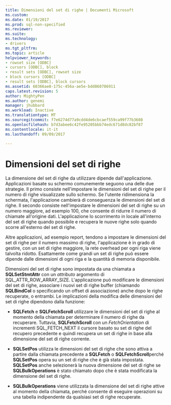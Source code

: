 ```yaml
---
title: Dimensioni del set di righe | Documenti Microsoft
ms.custom: 
ms.date: 01/19/2017
ms.prod: sql-non-specified
ms.reviewer: 
ms.suite: 
ms.technology:
- drivers
ms.tgt_pltfrm: 
ms.topic: article
helpviewer_keywords:
- rowset size [ODBC]
- cursors [ODBC], block
- result sets [ODBC], rowset size
- block cursors [ODBC]
- result sets [ODBC], block cursors
ms.assetid: 60366ae8-175c-456a-ae5e-bdd860786911
caps.latest.revision: 5
author: MightyPen
ms.author: genemi
manager: jhubbard
ms.workload: Inactive
ms.translationtype: MT
ms.sourcegitcommit: f7e6274d77a9cdd4de6cbcaef559ca99f77b3608
ms.openlocfilehash: b7d3abee6c42fe95205bbb74edc671d8dc02bf87
ms.contentlocale: it-it
ms.lasthandoff: 09/09/2017

---
```

# <a name="rowset-size"></a>Dimensioni del set di righe
La dimensione del set di righe da utilizzare dipende dall'applicazione. Applicazioni basate su schermo comunemente seguono una delle due strategie. Il primo consiste nell'impostare le dimensioni del set di righe per il numero di righe visualizzate sullo schermo. Se l'utente ridimensiona la schermata, l'applicazione cambierà di conseguenza le dimensioni del set di righe. Il secondo consiste nell'impostare le dimensioni del set di righe su un numero maggiore, ad esempio 100, che consente di ridurre il numero di chiamate all'origine dati. L'applicazione lo scorrimento in locale all'interno del set di righe quando possibile e recupera le nuove righe solo quando scorre all'esterno del set di righe.  
  
 Altre applicazioni, ad esempio report, tendono a impostare le dimensioni del set di righe per il numero massimo di righe, l'applicazione è in grado di gestire, con un set di righe maggiore, la rete overhead per ogni riga viene talvolta ridotto. Esattamente come grandi un set di righe può essere dipende dalle dimensioni di ogni riga e la quantità di memoria disponibile.  
  
 Dimensioni del set di righe sono impostata da una chiamata a **SQLSetStmtAttr** con un *attributo* argomento di SQL_ATTR_ROW_ARRAY_SIZE. L'applicazione può modificare le dimensioni del set di righe, associare i nuovi set di righe buffer (chiamando **SQLBindCol** o specificando un offset di associazione) anche dopo le righe recuperate, o entrambi. Le implicazioni della modifica delle dimensioni del set di righe dipendono dalla funzione:  
  
-   **SQLFetch** e **SQLFetchScroll** utilizzare le dimensioni del set di righe al momento della chiamata per determinare il numero di righe da recuperare. Tuttavia, **SQLFetchScroll** con un *FetchOrientation* di incrementi SQL_FETCH_NEXT il cursore basato su set di righe del recupero precedente e quindi recupera un set di righe in base alla dimensione del set di righe corrente.  
  
-   **SQLSetPos** utilizza le dimensioni del set di righe che sono attiva a partire dalla chiamata precedente a **SQLFetch** o **SQLFetchScroll**perché **SQLSetPos** opera su un set di righe che è già stata impostata. **SQLSetPos** anche selezionerà la nuova dimensione del set di righe se **SQLBulkOperations** è stato chiamato dopo che è stata modificata la dimensione del set di righe.  
  
-   **SQLBulkOperations** viene utilizzata la dimensione del set di righe attive al momento della chiamata, perché consente di eseguire operazioni su una tabella indipendente da qualsiasi set di righe recuperate.

